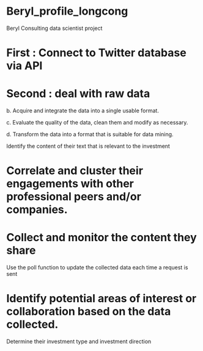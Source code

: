 # Beryl_profile_longcong
Beryl Consulting data scientist project

# First : Connect to Twitter database via API

# Second : deal with raw data

b. Acquire and integrate the data into a single usable format. 

c. Evaluate the quality of the data, clean them and modify as necessary. 

d. Transform the data into a format that is suitable for data mining. 

Identify the content of their text that is relevant to the investment


# Correlate and cluster their engagements with other professional peers and/or companies.

# Collect and monitor the content they share

Use the poll function to update the collected data each time a request is sent

# Identify potential areas of interest or collaboration based on the data collected. 

Determine their investment type and investment direction
